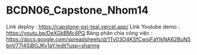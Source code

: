 # BCDN06_Capstone_Nhom14
Link deploy : https://capstone-psi-teal.vercel.app/
Link Youtube demo : https://youtu.be/DeXGkBMc4PQ
Bảng phân chia công việc : https://docs.google.com/spreadsheets/d/1Tv03O4KSfCwsjFaYIkNA62BuNSbnV77I4SjBGJKv1aY/edit?usp=sharing
